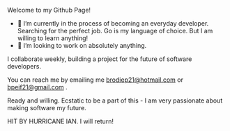 Welcome to my Github Page!


- 🔭 I’m currently in the process of becoming an everyday developer. Searching for the perfect job.  Go is my language of choice. But I am willing to learn anything!
- 👯 I’m looking to work on absolutely anything. 

I collaborate weekly, building a project for the future of software developers. 


You can reach me by emailing me brodiep21@hotmail.com or bpeif21@gmail.com .


Ready and willing. Ecstatic to be a part of this - I am very passionate about making software my future. 

HIT BY HURRICANE IAN. I will return!
